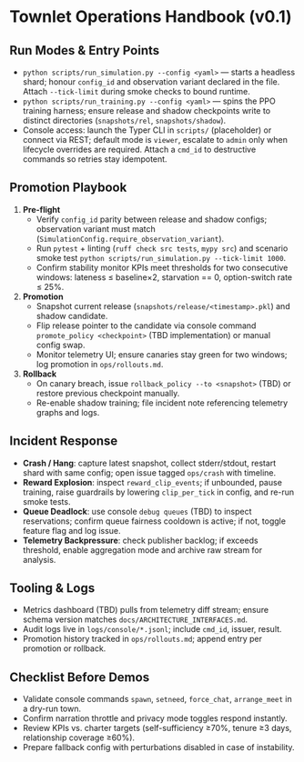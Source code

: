 # Townlet Operations Handbook (v0.1)

## Run Modes & Entry Points
- `python scripts/run_simulation.py --config <yaml>` — starts a headless shard; honour `config_id` and observation variant declared in the file. Attach `--tick-limit` during smoke checks to bound runtime.
- `python scripts/run_training.py --config <yaml>` — spins the PPO training harness; ensure release and shadow checkpoints write to distinct directories (`snapshots/rel`, `snapshots/shadow`).
- Console access: launch the Typer CLI in `scripts/` (placeholder) or connect via REST; default mode is `viewer`, escalate to `admin` only when lifecycle overrides are required. Attach a `cmd_id` to destructive commands so retries stay idempotent.

## Promotion Playbook
1. **Pre-flight**
   - Verify `config_id` parity between release and shadow configs; observation variant must match (`SimulationConfig.require_observation_variant`).
   - Run `pytest` + linting (`ruff check src tests`, `mypy src`) and scenario smoke test `python scripts/run_simulation.py --tick-limit 1000`.
   - Confirm stability monitor KPIs meet thresholds for two consecutive windows: lateness ≤ baseline×2, starvation == 0, option-switch rate ≤ 25%.
2. **Promotion**
   - Snapshot current release (`snapshots/release/<timestamp>.pkl`) and shadow candidate.
   - Flip release pointer to the candidate via console command `promote_policy <checkpoint>` (TBD implementation) or manual config swap.
   - Monitor telemetry UI; ensure canaries stay green for two windows; log promotion in `ops/rollouts.md`.
3. **Rollback**
   - On canary breach, issue `rollback_policy --to <snapshot>` (TBD) or restore previous checkpoint manually.
   - Re-enable shadow training; file incident note referencing telemetry graphs and logs.

## Incident Response
- **Crash / Hang**: capture latest snapshot, collect stderr/stdout, restart shard with same config; open issue tagged `ops/crash` with timeline.
- **Reward Explosion**: inspect `reward_clip_events`; if unbounded, pause training, raise guardrails by lowering `clip_per_tick` in config, and re-run smoke tests.
- **Queue Deadlock**: use console `debug queues` (TBD) to inspect reservations; confirm queue fairness cooldown is active; if not, toggle feature flag and log issue.
- **Telemetry Backpressure**: check publisher backlog; if exceeds threshold, enable aggregation mode and archive raw stream for analysis.

## Tooling & Logs
- Metrics dashboard (TBD) pulls from telemetry diff stream; ensure schema version matches `docs/ARCHITECTURE_INTERFACES.md`.
- Audit logs live in `logs/console/*.jsonl`; include `cmd_id`, issuer, result.
- Promotion history tracked in `ops/rollouts.md`; append entry per promotion or rollback.

## Checklist Before Demos
- Validate console commands `spawn`, `setneed`, `force_chat`, `arrange_meet` in a dry-run town.
- Confirm narration throttle and privacy mode toggles respond instantly.
- Review KPIs vs. charter targets (self-sufficiency ≥70%, tenure ≥3 days, relationship coverage ≥60%).
- Prepare fallback config with perturbations disabled in case of instability.
